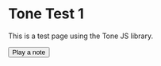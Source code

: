 # Tone Test 1
This is a test page using the Tone JS library.

<script src='https://cdnjs.cloudflare.com/ajax/libs/tone/13.4.9/Tone.js'></script>
<button onclick="start()">Play a note</button>

<script>
  // ['header_wrap','footer_wrap'].forEach(x=>document.getElementById(x).style.display='none')
  document.getElementById('header_wrap').style.display='none'
  
  // document.querySelector('footer').style.display='none'
  const synth = new Tone.PolySynth();
  synth.toMaster();

  function start(){
    Tone.start();
    synth.triggerAttackRelease("C4", 1);
  }
  function clearFooter() {
    document.getElementById('footer_wrap').style.display='none'
  }
  const timeoutFooter = setTimeout(clearFooter, 5000);


</script>

